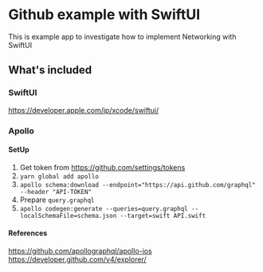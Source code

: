 # Github example with SwiftUI

This is example app to investigate how to implement Networking with SwiftUI

## What's included

### SwiftUI

https://developer.apple.com/jp/xcode/swiftui/

### Apollo

#### SetUp

1.  Get token from https://github.com/settings/tokens
2. `yarn global add apollo`
3. `apollo schema:download --endpoint="https://api.github.com/graphql" --header "API-TOKEN"`
4. Prepare `query.graphql`
5. `apollo codegen:generate --queries=query.graphql --localSchemaFile=schema.json --target=swift API.swift`


#### References

https://github.com/apollographql/apollo-ios
https://developer.github.com/v4/explorer/